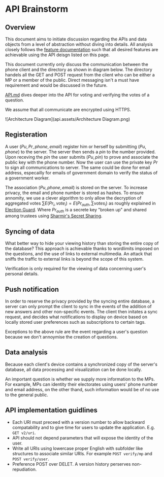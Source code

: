 # API Brainstorm

## Overview

This document aims to initiate discussion regarding the APIs and data objects from a level of abstraction without diving into details. All analysis closely follows the [feature documentation](https://righttoaskorg.github.io/righttoask-docs/Features) such that all desired features are achievable using the API deisgn listed on this page. 

This document currently only discuss the communication between the phone client and the directory as shown in diagram below. The directory handels all the GET and POST request from the client who can be either a MP or a member of the public. Direct messaging isn't a must have requirement and would be discussed in the future.

[API.md](https://github.com/RightToAskOrg/righttoask-docs/blob/gh-pages/API.md) dives deeper into the API for voting and verifying the votes of a question.

We assume that all communicate are encrypted using HTTPS.

![Architecture Diagram](api.assets/Architecture Diagram.png)

## Registeration

A user $(Pu, Pr,phone, email)$ register him or herself by submitting  $(Pu, phone)$ to the server. The server then sends a $pin$ to the number provided. Upon receving the $pin$ the user submits $(Pu, pin)$ to prove and associate the public key with the phone number. Now the user can use the private key $Pr$ to sign all communications to server. The same could be done for email address, especailly for emails of government domain to verify the status of a government worker.

The association $(Pu, phone, email)$ is stored on the server. To increase privacy, the email and phone number is stored as hashes. To ensure annomity, we use a clever algorithm to only allow the decryption of aggregated votes $\sum E(Pr_i, vote_i) = E(Pr_{auth}, \sum votes_i)$ as roughly explained in [Election Guard](https://www.electionguard.vote/spec/0.95.0/1_Overview/#ballot-encryption). Where $Pr_{auth}$ is a secrete key "broken  up" and shared among trustees using [Sharmir's Secret Sharing](https://en.wikipedia.org/wiki/Shamir's_Secret_Sharing#Shamir's_secret_sharing_scheme). 

## Syncing of data

What better way to hide your viewing history than storing the entire copy of the database? This approach is achievable thanks to wordlimits imposed on the questions, and the use of links to external multimedia. An attack that sniffs the traffic to external links is beyond the scope of this system.

Verification is only required for the viewing of data concerning user's personal details.

## Push notification

In order to reserve the privacy provided by the syncing entire database, a server can only prompt the client to sync in the events of the addition of new answers and other non-specific events. The client then initates a sync request, and decides what notifications to display on device based on locally stored user preferences such as subscriptions to certain tags.

Exceptions to the above rule are the event regarding a user's question because we don't annoymise the creation of questions.

## Data analysis

Because each client's device contains a synchronized copy of the server's database, all data processing and visualization can be done locally. 

An important question is whether we supply more information to the MPs. For example, MPs can identity their electorates using users' phone number and email address, on the other thand, such information would be of no use to the general public.

## API implementation guidlines

* Each URI must preceed with a version number to allow backward compatability and to give time for users to update the application. E.g. `GET v2/uri`.
* API should not depend parameters that will expose the identity of the user. 
* Write all URIs using lowercase proper English with subfolder like structures to associate similar URIs. For example `POST verify/mp` and `POST verify/user`.
* Preference POST over DELET. A version history perserves non-repudiation.

